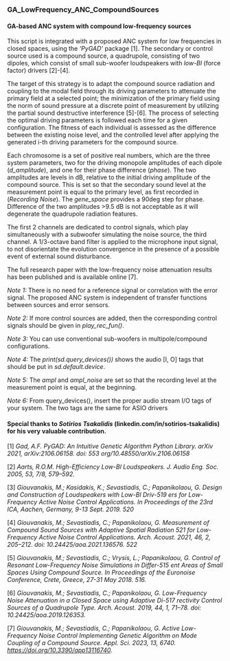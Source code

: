 ### GA_LowFrequency_ANC_CompoundSources

#### GA-based ANC system with compound low-frequency sources

This script is integrated with a proposed ANC system for low frequencies in closed spaces, using the *‘PyGAD’*
package [1]. The secondary or control source used is a compound source, a quadrupole, consisting of two dipoles, which 
consist of small sub-woofer loudspeakers with *low-Bl* (force factor) drivers [2]-[4].

The target of this strategy is to adapt the compound source radiation and coupling to the modal field through its
driving parameters to attenuate the primary field at a selected point; the minimization of the primary field using
the norm  of sound pressure at a discrete point of measurement by utilizing the partial sound destructive interference
[5]-[6]. The process of selecting the optimal driving parameters is followed each time for a given configuration. 
The fitness of each individual is assessed as the difference between the existing noise level, and the controlled level
after applying the generated i-th driving parameters for the compound source.

Each chromosome is a set of positive real numbers, which are the three system parameters, two for the driving 
monopole amplitudes of each dipole (*d_amplitude*), and one for their phase difference (*phase*). The two 
amplitudes are levels in dB, relative to the initial driving amplitude of the compound source. This is set so that 
the secondary sound level at the measurement point is equal to the primary level, as first recorded in 
(*Recording Noise*). The *gene_space* provides a 90deg step for phase. Difference of the two amplitudes >9.5 dB is
not acceptable as it will degenerate the quadrupole radiation features.

The first 2 channels are dedicated to control signals, which play simultaneously with a subwoofer simulating the
noise source, the third channel. A 1/3-octave band filter is applied to the microphone input signal, to not 
disorientate the evolution convergence in the presence of a possible event of external sound disturbance.

The full research paper with the low-frequency noise attenuation results has been published and is available online [7].

*Note 1:* There is no need for a reference signal or correlation with the error signal. The proposed ANC system is
independent of transfer functions between sources and error sensors.

*Note 2:* If more control sources are added, then the corresponding control signals should be given in
*play_rec_fun()*.

*Note 3:* You can use conventional sub-woofers in multipole/compound configurations.

*Note 4:* The *print(sd.query_devices())* shows the audio [I, O] tags that should be put in *sd.default.device*.  

*Note 5:* The *ampl* and *ampl_noise* are set so that the recording level at the measurement point is equal, at the
 beginning.

*Note 6:* From query_devices(), insert the proper audio stream I/O tags of your system. The two tags are the same for
 ASIO drivers



#### Special thanks to *Sotirios Tsakalidis* (linkedin.com/in/sotirios-tsakalidis) for his very valuable contribution.


[1] *Gad, A.F. PyGAD: An Intuitive Genetic Algorithm Python Library. arXiv 2021, arXiv:2106.06158.
     doi: 553 org/10.48550/arXiv.2106.06158*
 
[2] *Aarts, R.O.M. High-Efficiency Low-Bl Loudspeakers. J. Audio Eng. Soc. 2005, 53, 7/8, 579–592.*

[3] *Giouvanakis, M.; Kasidakis, K.; Sevastiadis, C.; Papanikolaou, G. Design and Construction of Loudspeakers with 
     Low-Bl Driv-519 ers for Low-Frequency Active Noise Control Applications. In Proceedings of the 23rd ICA, Aachen, 
     Germany, 9-13 Sept. 2019. 520*

[4] *Giouvanakis, M.; Sevastiadis, C.; Papanikolaou, G. Measurement of Compound Sound Sources with Adaptive Spatial
     Radiation 521 for Low-Frequency Active Noise Control Applications. Arch. Acoust. 2021, 46, 2, 205–212.
     doi: 10.24425/aoa.2021.136576. 522*
 
[5] *Giouvanakis, M.; Sevastiadis, C.; Vrysis, L.; Papanikolaou, G. Control of Resonant Low-Frequency Noise Simulations
     in Differ-515 ent Areas of Small Spaces Using Compound Source. In Proceedings of the Euronoise Conference, Crete, 
     Greece, 27-31 May 2018. 516.*
  
[6] *Giouvanakis, M.; Sevastiadis, C.; Papanikolaou, G. Low-Frequency Noise Attenuation in a Closed Space using 
     Adaptive Di-517 rectivity Control Sources of a Quadrupole Type. Arch. Acoust. 2019, 44, 1, 71–78. 
     doi: 10.24425/aoa.2019.126353.*
     
[7] *Giouvanakis, M.; Sevastiadis, C.; Papanikolaou, G. Active Low-Frequency Noise Control Implementing Genetic Algorithm
     on Mode Coupling of a Compound Source. Appl. Sci. 2023, 13, 6740. https://doi.org/10.3390/app13116740.*
